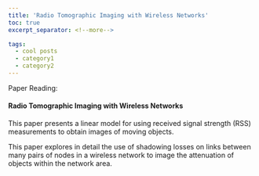 ```yaml
---
title: 'Radio Tomographic Imaging with Wireless Networks'
toc: true
excerpt_separator: <!--more-->

tags:
  - cool posts
  - category1
  - category2
---
```


Paper Reading:


#### Radio Tomographic Imaging with Wireless Networks
This paper presents a linear model for using received signal strength (RSS) measurements to obtain images of moving objects.

This paper explores in detail the use of shadowing losses on links between many pairs of nodes in a wireless network to image the attenuation of objects within the network area.

